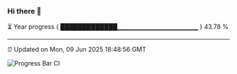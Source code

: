 ### Hi there 👋

⏳ Year progress { █████████████▁▁▁▁▁▁▁▁▁▁▁▁▁▁▁▁▁ } 43.78 %

---

⏰ Updated on Mon, 09 Jun 2025 18:48:56 GMT

![Progress Bar CI](https://github.com/IshwaranRudhara/GIT-ACTION/workflows/Progress%20Bar%20CI/badge.svg)
